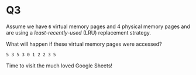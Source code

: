 Q3
==========================================
Assume we have `6` virtual memory pages and 4 physical memory pages
and are using a _least-recently-used_ (LRU) replacement strategy.

What will happen if these virtual memory pages were accessed?

```
5 3 5 3 0 1 2 2 3 5
```

Time to visit the much loved Google Sheets!
